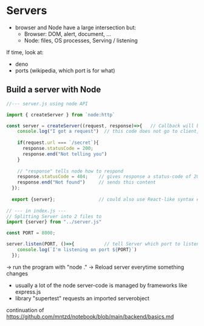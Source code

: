 # Servers
* browser and Node have a large intersection but:
  * Browser: DOM, alert, document, ... 
  * Node: files, OS processes, Serving / listening

If time, look at: 
* deno
* ports (wikipedia, which port is for what)

## Build a server with Node
```jsx
//--- server.js using node API

import { createServer } from `node:http`

const server = createServer((request, response)=>{   // Callback will be called everytime with the listen
    console.log("I got a request")  // this code does not go to client, it runs on server and sends response as http-response to client
    
    if(request.url === `/secret`){
      response.statusCode = 200;
      response.end("Not telling you")
    }
    
    // "response" tells node how to respond
    response.statusCode = 404;    // gives response a status-code of 200
    response.end("Not found")     // sends this content 
  });
  
  export {server};                // could also use React-like syntax export default const server = [...]
  
// --- in index.js ---
// Splitting Server into 2 files to 
import {server} from "../server.js"

const PORT = 8000;

server.listen(PORT, ()=>{           // tell Server which port to listen to, can also have a callback to add e.g. a ConLog
    console.log(`I'm listening on port ${PORT}`)
  }); 
```
-> run the program with "node ."
-> Reload server everytime something changes

* usually a lot of the node server-code is managed by frameworks like express.js
* library "supertest" requests an imported serverobject 

continuation of https://github.com/mntzd/notebook/blob/main/backend/basics.md
